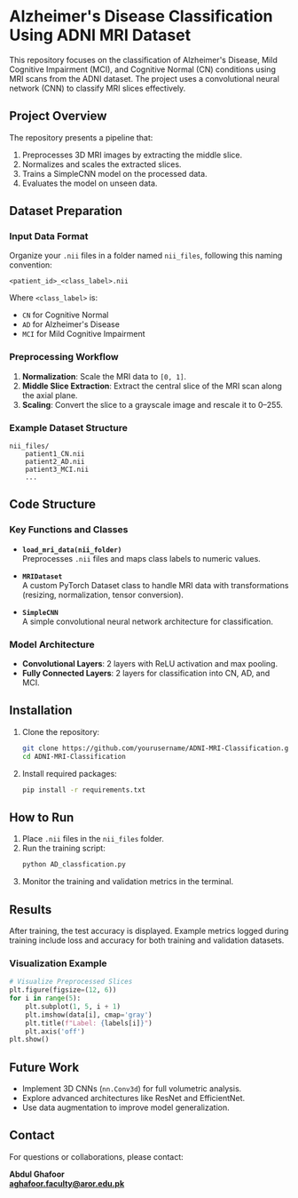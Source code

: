

# Alzheimer's Disease Classification Using ADNI MRI Dataset

This repository focuses on the classification of Alzheimer's Disease, Mild Cognitive Impairment (MCI), and Cognitive Normal (CN) conditions using MRI scans from the ADNI dataset. The project uses a convolutional neural network (CNN) to classify MRI slices effectively.

## Project Overview

The repository presents a pipeline that:
1. Preprocesses 3D MRI images by extracting the middle slice.
2. Normalizes and scales the extracted slices.
3. Trains a SimpleCNN model on the processed data.
4. Evaluates the model on unseen data.

## Dataset Preparation

### Input Data Format

Organize your `.nii` files in a folder named `nii_files`, following this naming convention:

```
<patient_id>_<class_label>.nii
```

Where `<class_label>` is:
- `CN` for Cognitive Normal
- `AD` for Alzheimer's Disease
- `MCI` for Mild Cognitive Impairment

### Preprocessing Workflow

1. **Normalization**: Scale the MRI data to `[0, 1]`.
2. **Middle Slice Extraction**: Extract the central slice of the MRI scan along the axial plane.
3. **Scaling**: Convert the slice to a grayscale image and rescale it to 0–255.

### Example Dataset Structure

```
nii_files/
    patient1_CN.nii
    patient2_AD.nii
    patient3_MCI.nii
    ...
```

## Code Structure

### Key Functions and Classes

- **`load_mri_data(nii_folder)`**  
  Preprocesses `.nii` files and maps class labels to numeric values.
  
- **`MRIDataset`**  
  A custom PyTorch Dataset class to handle MRI data with transformations (resizing, normalization, tensor conversion).

- **`SimpleCNN`**  
  A simple convolutional neural network architecture for classification.

### Model Architecture
- **Convolutional Layers**: 2 layers with ReLU activation and max pooling.
- **Fully Connected Layers**: 2 layers for classification into CN, AD, and MCI.

## Installation

1. Clone the repository:
   ```bash
   git clone https://github.com/yourusername/ADNI-MRI-Classification.git
   cd ADNI-MRI-Classification
   ```

2. Install required packages:
   ```bash
   pip install -r requirements.txt
   ```

## How to Run

1. Place `.nii` files in the `nii_files` folder.
2. Run the training script:
   ```bash
   python AD_classfication.py
   ```
3. Monitor the training and validation metrics in the terminal.

## Results

After training, the test accuracy is displayed. Example metrics logged during training include loss and accuracy for both training and validation datasets.

### Visualization Example

```python
# Visualize Preprocessed Slices
plt.figure(figsize=(12, 6))
for i in range(5):
    plt.subplot(1, 5, i + 1)
    plt.imshow(data[i], cmap='gray')
    plt.title(f"Label: {labels[i]}")
    plt.axis('off')
plt.show()
```

## Future Work

- Implement 3D CNNs (`nn.Conv3d`) for full volumetric analysis.
- Explore advanced architectures like ResNet and EfficientNet.
- Use data augmentation to improve model generalization.


## Contact

For questions or collaborations, please contact:

**Abdul Ghafoor**  
**aghafoor.faculty@aror.edu.pk**  
